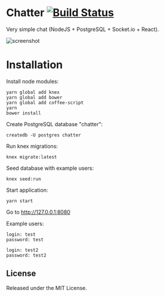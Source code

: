 # Chatter [![Build Status](https://travis-ci.org/dbackowski/chatter.svg?branch=master)](https://travis-ci.org/dbackowski/chatter)

Very simple chat (NodeJS + PostgreSQL + Socket.io + React).

![screenshot](http://i.imgur.com/RDddbxW.png)

# Installation

Install node modules:

    yarn global add knex
    yarn global add bower
    yarn global add coffee-script
    yarn
    bower install

Create PostgreSQL database "chatter":

    createdb -U postgres chatter

Run knex migrations:

    knex migrate:latest

Seed database with example users:

    knex seed:run

Start application:

    yarn start

Go to http://127.0.0.1:8080

Example users:

    login: test
    password: test

    login: test2
    password: test2

## License

Released under the MIT License.